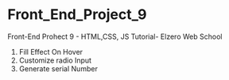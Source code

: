 # Front_End_Project_9
Front-End Prohect 9 - HTML,CSS, JS Tutorial- Elzero Web School

1. Fill Effect On Hover
2. Customize radio Input
3. Generate serial Number
